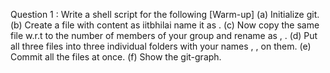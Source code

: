 Question 1 :
Write a shell script for the following [Warm-up]
(a) Initialize git.
(b) Create a file with content as iitbhilai name it as <roll-no-member-1>.
(c) Now copy the same file w.r.t to the number of members of your group and rename as
<roll-no-member-2>, <roll-no-member-3>.
(d) Put all three files into three individual folders with your names <name-1>, <name-2>,
<name-3> on them.
(e) Commit all the files at once.
(f) Show the git-graph.
